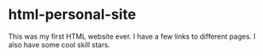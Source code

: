 # html-personal-site
This was my first HTML website ever.
I have a few links to different pages.
I also have some cool skill stars.
